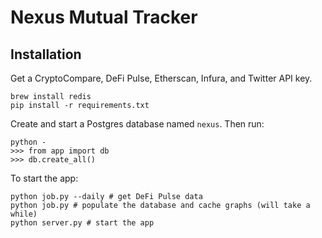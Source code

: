 # Nexus Mutual Tracker

## Installation
Get a CryptoCompare, DeFi Pulse, Etherscan, Infura, and Twitter API key.
```
brew install redis
pip install -r requirements.txt
```
Create and start a Postgres database named `nexus`. Then run:
```
python -
>>> from app import db
>>> db.create_all()
```
To start the app:
```
python job.py --daily # get DeFi Pulse data
python job.py # populate the database and cache graphs (will take a while)
python server.py # start the app
```
